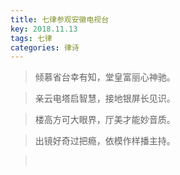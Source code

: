 ```yaml
---
title: 七律参观安徽电视台
key: 2018.11.13
tags: 七律
categories: 律诗
---
```


<blockquote class="blockquote-center">倾慕省台幸有知，堂皇富丽心神驰。
</blockquote>
<blockquote class="blockquote-center">亲云电塔启智慧，接地银屏长见识。
</blockquote>
<blockquote class="blockquote-center">楼高方可大眼界，厅美才能妙音质。
</blockquote>
<blockquote class="blockquote-center">出镜好奇过把瘾，依模作样播主持。
</blockquote>
<blockquote class="blockquote-center"></br>
</blockquote>
